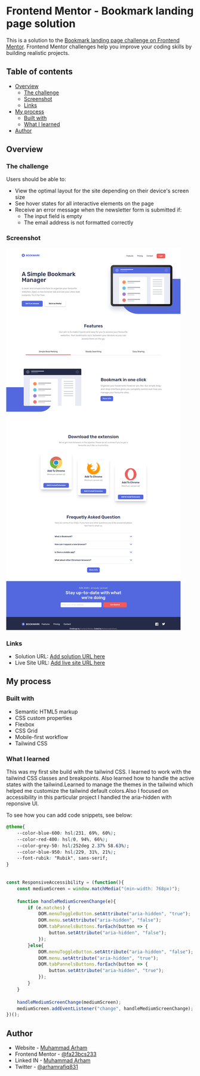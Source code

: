 # Frontend Mentor - Bookmark landing page solution

This is a solution to the [Bookmark landing page challenge on Frontend Mentor](https://www.frontendmentor.io/challenges/bookmark-landing-page-5d0b588a9edda32581d29158). Frontend Mentor challenges help you improve your coding skills by building realistic projects. 

## Table of contents

- [Overview](#overview)
  - [The challenge](#the-challenge)
  - [Screenshot](#screenshot)
  - [Links](#links)
- [My process](#my-process)
  - [Built with](#built-with)
  - [What I learned](#what-i-learned)
- [Author](#author)


## Overview

### The challenge

Users should be able to:

- View the optimal layout for the site depending on their device's screen size
- See hover states for all interactive elements on the page
- Receive an error message when the newsletter form is submitted if:
  - The input field is empty
  - The email address is not formatted correctly

### Screenshot

![](./screenshot.png)

### Links

- Solution URL: [Add solution URL here](https://github.com/fa23bcs233/bookmark-landing-page)
- Live Site URL: [Add live site URL here](https://fa23bcs233.github.io/bookmark-landing-page)

## My process

### Built with

- Semantic HTML5 markup
- CSS custom properties
- Flexbox
- CSS Grid
- Mobile-first workflow
- Tailwind CSS


### What I learned

This was my first site build with the tailwind CSS. I learned to work with the tailwind CSS classes and breakpoints. Also learned how to handle the active states with the tailwind.Learned to manage the themes in the tailwind which helped me customize the tailwind default colors.Also I focused on accessibility in this particular project I handled the aria-hidden with reponsive UI.

To see how you can add code snippets, see below:

```css
@theme{
    --color-blue-600: hsl(231, 69%, 60%);
    --color-red-400: hsl(0, 94%, 66%);
    --color-grey-50: hsl(252deg 2.37% 58.63%);
    --color-blue-950: hsl(229, 31%, 21%);
    --font-rubik: "Rubik", sans-serif;
}
```
```js

const ResponsiveAccessibility = (function(){
    const mediumScreen = window.matchMedia("(min-width: 768px)");

    function handleMediumScreenChange(e){
        if (e.matches) {
            DOM.menuToggleButton.setAttribute("aria-hidden", "true");
            DOM.menu.setAttribute("aria-hidden", "false");
            DOM.tabPannelsButtons.forEach(button => {
                button.setAttribute("aria-hidden", "false");
            });
        }else{
            DOM.menuToggleButton.setAttribute("aria-hidden", "false");
            DOM.menu.setAttribute("aria-hidden", "true");
            DOM.tabPannelsButtons.forEach(button => {
                button.setAttribute("aria-hidden", "true");
            });
        }
    }

    handleMediumScreenChange(mediumScreen);
    mediumScreen.addEventListener("change", handleMediumScreenChange);
})();
```

## Author

- Website - [Muhammad Arham](https://fa23bcs233.github.io/portfolio)
- Frontend Mentor - [@fa23bcs233](https://www.frontendmentor.io/profile/fa23bcs233)
- Linked IN - [Muhammad Arham](https://www.linkedin.com/in/arham-rafiq-a599a22b1/)
- Twitter - [@arhamrafiq831](https://x.com/arhamrafiq831)

